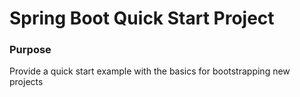 # Spring Boot Quick Start Project

### Purpose
Provide a quick start example with the basics for bootstrapping new projects
